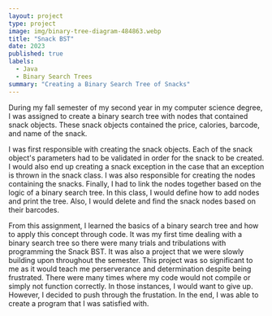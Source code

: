 ```yaml
---
layout: project
type: project
image: img/binary-tree-diagram-484863.webp
title: "Snack BST"
date: 2023
published: true
labels:
  - Java
  - Binary Search Trees
summary: "Creating a Binary Search Tree of Snacks"
---
```




During my fall semester of my second year in my computer science degree, I was assigned to create a binary search tree with nodes that contained snack objects. These snack objects contained the price, calories, barcode, and name of the snack. 

I was first responsible with creating the snack objects. Each of the snack object's parameters had to be validated in order for the snack to be created. I would also end up creating a snack exception in the case that an exception is thrown in the snack class. I was also responsible for creating the nodes containing the snacks. Finally, I had to link the nodes together based on the logic of a binary search tree. In this class, I would define how to add nodes and print the tree. Also, I would delete and find the snack nodes based on their barcodes.

From this assignment, I learned the basics of a binary search tree and how to apply this concept through code. It was my first time dealing with a binary search tree so there were many trials and tribulations with programming the Snack BST. It was also a project that we were slowly building upon throughout the semester. This project was so significant to me as it would teach me perserverance and determination despite being frustrated. There were many times where my code would not compile or simply not function correctly. In those instances, I would want to give up. However, I decided to push through the frustation. In the end, I was able to create a program that I was satisfied with.
